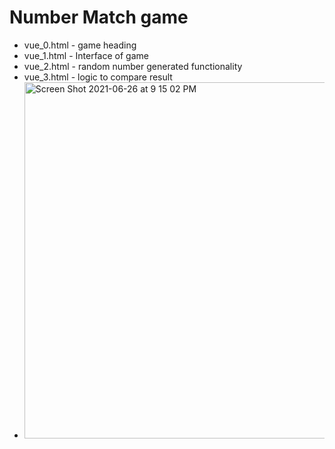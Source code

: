
# Number Match game
* vue_0.html - game heading
* vue_1.html - Interface of game
* vue_2.html - random number generated functionality
* vue_3.html - logic to compare result
* <img width="570" alt="Screen Shot 2021-06-26 at 9 15 02 PM" src="https://user-images.githubusercontent.com/71792075/123529978-b7781880-d6c3-11eb-86d8-4c6c9555093f.png">

